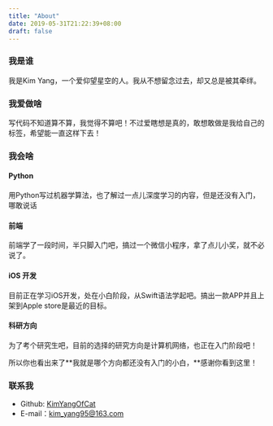 ```yaml
---
title: "About"
date: 2019-05-31T21:22:39+08:00
draft: false
---
```

### 我是谁

我是Kim Yang，一个爱仰望星空的人。我从不想留念过去，却又总是被其牵绊。

### 我爱做啥

写代码不知道算不算，我觉得不算吧！不过爱瞎想是真的，敢想敢做是我给自己的标签，希望能一直这样下去！

### 我会啥

#### Python

用Python写过机器学算法，也了解过一点儿深度学习的内容，但是还没有入门，哪敢说话

#### 前端

前端学了一段时间，半只脚入门吧，搞过一个微信小程序，拿了点儿小奖，就不必说了。

#### iOS 开发

目前正在学习iOS开发，处在小白阶段，从Swift语法学起吧。搞出一款APP并且上架到Apple store是最近的目标。

#### 科研方向

为了考个研究生吧，目前的选择的研究方向是计算机网络，也正在入门阶段吧！

所以你也看出来了**我就是哪个方向都还没有入门的小白，**感谢你看到这里！

### 联系我

+ Github: [KimYangOfCat](https://github.com/KimYangOfCat)
+ E-mail：kim_yang95@163.com
